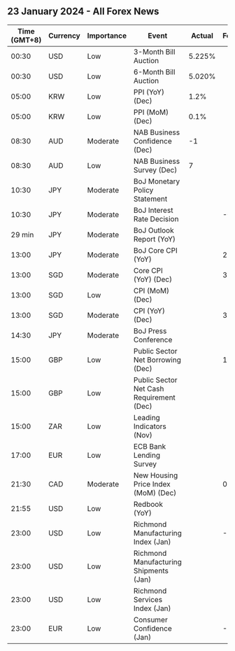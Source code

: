 ## 23 January 2024 - All Forex News

| Time (GMT+8) | Currency | Importance | Event | Actual | Forecast | Previous |
|------|----------|------------|-------|--------|----------|----------|
| 00:30 | USD | Low | 3-Month Bill Auction | 5.225% |  | 5.225% |
| 00:30 | USD | Low | 6-Month Bill Auction | 5.020% |  | 4.975% |
| 05:00 | KRW | Low | PPI (YoY) (Dec) | 1.2% |  | 0.6% |
| 05:00 | KRW | Low | PPI (MoM) (Dec) | 0.1% |  | -0.4% |
| 08:30 | AUD | Moderate | NAB Business Confidence (Dec) | -1 |  | -8 |
| 08:30 | AUD | Low | NAB Business Survey (Dec) | 7 |  | 9 |
| 10:30 | JPY | Moderate | BoJ Monetary Policy Statement |  |  |  |
| 10:30 | JPY | Moderate | BoJ Interest Rate Decision |  | -0.10% | -0.10% |
| 29 min | JPY | Moderate | BoJ Outlook Report (YoY) |  |  |  |
| 13:00 | JPY | Moderate | BoJ Core CPI (YoY) |  | 2.8% | 2.7% |
| 13:00 | SGD | Moderate | Core CPI (YoY) (Dec) |  | 3.10% | 3.20% |
| 13:00 | SGD | Low | CPI (MoM) (Dec) |  |  | -0.20% |
| 13:00 | SGD | Moderate | CPI (YoY) (Dec) |  | 3.5% | 3.6% |
| 14:30 | JPY | Moderate | BoJ Press Conference |  |  |  |
| 15:00 | GBP | Low | Public Sector Net Borrowing (Dec) |  | 11.20B | 13.41B |
| 15:00 | GBP | Low | Public Sector Net Cash Requirement (Dec) |  |  | 12.453B |
| 15:00 | ZAR | Low | Leading Indicators (Nov) |  |  | 112.00% |
| 17:00 | EUR | Low | ECB Bank Lending Survey |  |  |  |
| 21:30 | CAD | Moderate | New Housing Price Index (MoM) (Dec) |  | 0.0% | -0.2% |
| 21:55 | USD | Low | Redbook (YoY) |  |  | 5.0% |
| 23:00 | USD | Low | Richmond Manufacturing Index (Jan) |  | -7 | -11 |
| 23:00 | USD | Low | Richmond Manufacturing Shipments (Jan) |  |  | -17 |
| 23:00 | USD | Low | Richmond Services Index (Jan) |  |  | 0 |
| 23:00 | EUR | Low | Consumer Confidence (Jan) |  | -14.0 | -15.0 |
